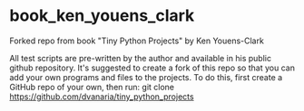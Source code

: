 # book_ken_youens_clark
Forked repo from book "Tiny Python Projects" by Ken Youens-Clark

All test scripts are pre-written by the author and available in his public github repository. 
It's suggested to create a fork of this repo so that you can add your own programs and files 
to the projects. To do this, first create a GitHub repo of your own, then run: 
    git clone https://github.com/dvanaria/tiny_python_projects




